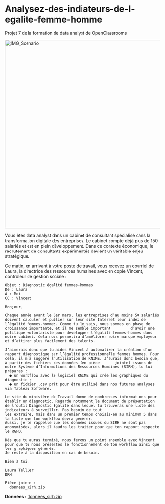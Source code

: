 # Analysez-des-indiateurs-de-l-egalite-femme-homme
Projet 7 de la formation de data analyst de OpenClassrooms

<img width="614" alt="IMG_Scenario" src="https://github.com/AlexisDlge/Detectez-des-faux-billets/assets/152527939/6c949932-3da9-4faa-a408-3d3da4ec7247">

Vous êtes data analyst dans un cabinet de consultant spécialisé dans la transformation digitale des entreprises. Le cabinet compte déjà plus de 150 salariés et est en plein développement. Dans ce contexte économique, le recrutement de consultants expérimentés devient un véritable enjeu stratégique.

Ce matin, en arrivant à votre poste de travail, vous recevez un courriel de Laura, la directrice des ressources humaines avec en copie Vincent, contrôleur de gestion sociale :



    Objet : Diagnostic égalité femmes-hommes
    De : Laura
    À : Moi
    CC : Vincent

    Bonjour, 

    Chaque année avant le 1er mars, les entreprises d’au moins 50 salariés doivent calculer et publier sur leur site Internet leur index de l’égalité femmes-hommes. Comme tu le sais, nous sommes en phase de croissance importante, et il me semble important         d’avoir une politique volontariste pour développer l’égalité femmes-hommes dans notre cabinet. Cela nous permettra d’améliorer notre marque employeur et d’attirer plus facilement des talents.

    J’aimerais donc que tu aides Vincent à automatiser la création d’un rapport diagnostique sur l’égalité professionnelle femmes hommes. Pour cela, il m’a suggéré l’utilisation de KNIME. J’aurais donc besoin que, à partir des fichiers des données (en pièce       jointe) issues de notre Système d’Informations des Ressources Humaines (SIRH), tu lui prépares :
      ● un workflow avec le logiciel KNIME qui crée les graphiques du diagnostic ;
      ● un fichier .csv prêt pour être utilisé dans nos futures analyses via Tableau Software.

    Le site du ministère du Travail donne de nombreuses informations pour établir un diagnostic. Regarde notamment le document de présentation de lʼoutil Diagnostic Égalité dans lequel tu trouveras une liste des indicateurs à surveiller. Pas besoin de tout 
    les extraire, mais dans un premier temps choisis-en au minimum 5 dans la liste que ton workflow devra générer.
    Aussi, je te rappelle que les données issues du SIRH ne sont pas anonymisées, alors il faudra les traiter pour que ton rapport respecte le RGPD.

    Dès que tu auras terminé, nous ferons un point ensemble avec Vincent pour que tu nous présentes le fonctionnement de ton workflow ainsi que les graphiques générés.
    Je reste à ta disposition en cas de besoin.

    Bien à toi, 

    Laura Tellier
    DRH

    Pièce jointe : 
      donnees_sirh.zip 

**Données :**
[donnees_sirh.zip ](https://s3-eu-west-1.amazonaws.com/static.oc-static.com/prod/courses/files/parcours-data-analyst/DAN-P7-datasets.zip)
